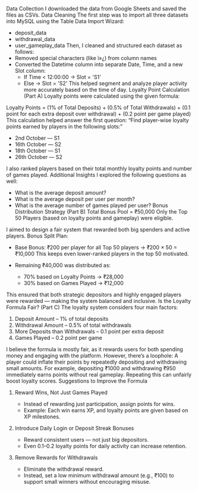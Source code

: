 Data Collection
I downloaded the data from Google Sheets and saved the files as CSVs.
Data Cleaning
The first step was to import all three datasets into MySQL using the Table Data Import Wizard:
- deposit_data
- withdrawal_data
- user_gameplay_data
Then, I cleaned and structured each dataset as follows:
- Removed special characters (like ï»¿) from column names
- Converted the Datetime column into separate Date, Time, and a new Slot column:
  - If Time < 12:00:00 → Slot = 'S1'
  - Else → Slot = 'S2'
This helped segment and analyze player activity more accurately based on the time of day.
Loyalty Point Calculation (Part A)
Loyalty points were calculated using the given formula:

Loyalty Points =
(1% of Total Deposits) +
(0.5% of Total Withdrawals) +
(0.1 point for each extra deposit over withdrawal) +
(0.2 point per game played)
This calculation helped answer the first question:
“Find player-wise loyalty points earned by players in the following slots:”
- 2nd October — S1
- 16th October — S2
- 18th October — S1
- 26th October — S2

I also ranked players based on their total monthly loyalty points and number of games played.
Additional Insights
I explored the following questions as well:
- What is the average deposit amount?
- What is the average deposit per user per month?
- What is the average number of games played per user?
Bonus Distribution Strategy (Part B)
Total Bonus Pool = ₹50,000
Only the Top 50 Players (based on loyalty points and gameplay) were eligible.

I aimed to design a fair system that rewarded both big spenders and active players.
Bonus Split Plan:
- Base Bonus: ₹200 per player for all Top 50 players
  → ₹200 × 50 = ₹10,000
  This keeps even lower-ranked players in the top 50 motivated.

- Remaining ₹40,000 was distributed as:
  - 70% based on Loyalty Points → ₹28,000
  - 30% based on Games Played → ₹12,000

This ensured that both strategic depositors and highly engaged players were rewarded — making the system balanced and inclusive.
Is the Loyalty Formula Fair? (Part C)
The loyalty system considers four main factors:
1. Deposit Amount – 1% of total deposits
2. Withdrawal Amount – 0.5% of total withdrawals
3. More Deposits than Withdrawals – 0.1 point per extra deposit
4. Games Played – 0.2 point per game

I believe the formula is mostly fair, as it rewards users for both spending money and engaging with the platform.
However, there’s a loophole:
A player could inflate their points by repeatedly depositing and withdrawing small amounts.
For example, depositing ₹1000 and withdrawing ₹950 immediately earns points without real gameplay. Repeating this can unfairly boost loyalty scores.
Suggestions to Improve the Formula
1. Reward Wins, Not Just Games Played
   - Instead of rewarding just participation, assign points for wins.
   - Example: Each win earns XP, and loyalty points are given based on XP milestones.

2. Introduce Daily Login or Deposit Streak Bonuses
   - Reward consistent users — not just big depositors.
   - Even 0.1–0.2 loyalty points for daily activity can increase retention.

3. Remove Rewards for Withdrawals
   - Eliminate the withdrawal reward.
   - Instead, set a low minimum withdrawal amount (e.g., ₹100) to support small winners without encouraging misuse.